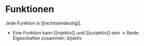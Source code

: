 # Funktionen
Jede Funktion is [[rechtseindeutig]]. 
- Eine Funktion kann [[injektiv]] und [[surjektiv]] sein
$\rightarrow$ Beide Eigeschaften zusammen: *bijektiv*